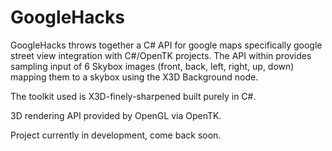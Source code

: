 # GoogleHacks
GoogleHacks throws together a C# API for google maps 
specifically google street view integration with C#/OpenTK projects.
The API within provides sampling input of 6 Skybox images (front, back, left, right, up, down)
mapping them to a skybox using the X3D Background node.


The toolkit used is X3D-finely-sharpened built purely in C#.

3D rendering API provided by OpenGL via OpenTK.



Project currently in development, come back soon.
